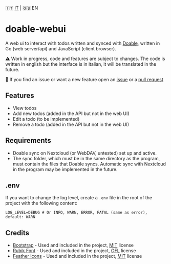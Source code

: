 🇮🇹 [IT](README.md) | 🇬🇧 EN

# doable-webui

A web ui to interact with todos written and synced with [Doable](https://doable.at/), written in Go (web server/api) and JavaScript (client browser).

⚠️ Work in progress, code and features are subject to changes. The code is written in english but the interface is in italian, it will be translated in the future.

🐛 If you find an issue or want a new feature open an [issue](https://github.com/matteolomba/doable-webui-go/issues) or a [pull request](https://github.com/matteolomba/doable-webui-go/pulls)

## Features

- View todos
- Add new todos (added in the API but not in the web UI)
- Edit a todo (to be implemented)
- Remove a todo (added in the API but not in the web UI)

## Requirements

- Doable sync on Nextcloud (or WebDAV, untested) set up and active.
- The sync folder, which must be in the same directory as the program, must contain the files that Doable syncs. Automatic sync with Nextcloud in the program may be implemented in the future.

## .env

If you want to change the log level, create a `.env` file in the root of the project with the following content:

```env
LOG_LEVEL=DEBUG # Or INFO, WARN, ERROR, FATAL (same as error), default: WARN
```

## Credits

- [Bootstrap](https://getbootstrap.com/) - Used and included in the project, [MIT](https://github.com/twbs/bootstrap/blob/main/LICENSE) license
- [Rubik Font](https://fonts.google.com/specimen/Rubik) - Used and included in the project, [OFL](https://fonts.google.com/specimen/Rubik/license) license
- [Feather Icons](https://github.com/feathericons/feather) - Used and included in the project, [MIT](https://github.com/feathericons/feather/blob/main/LICENSE) license
